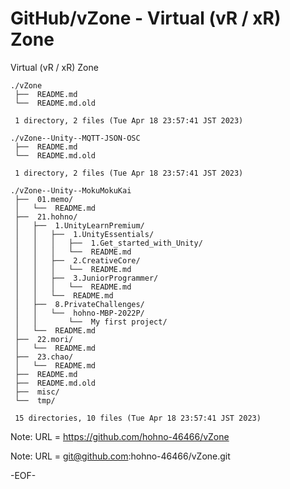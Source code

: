 # GitHub/vZone - Virtual (vR / xR) Zone

Virtual (vR / xR) Zone

    ./vZone
     ├──  README.md
     └──  README.md.old
     
     1 directory, 2 files (Tue Apr 18 23:57:41 JST 2023)

    ./vZone--Unity--MQTT-JSON-OSC
     ├──  README.md
     └──  README.md.old
     
     1 directory, 2 files (Tue Apr 18 23:57:41 JST 2023)

    ./vZone--Unity--MokuMokuKai
     ├──  01.memo/
     │   └──  README.md
     ├──  21.hohno/
     │   ├──  1.UnityLearnPremium/
     │   │   ├──  1.UnityEssentials/
     │   │   │   ├──  1.Get_started_with_Unity/
     │   │   │   └──  README.md
     │   │   ├──  2.CreativeCore/
     │   │   │   └──  README.md
     │   │   ├──  3.JuniorProgrammer/
     │   │   │   └──  README.md
     │   │   └──  README.md
     │   ├──  8.PrivateChallenges/
     │   │   └──  hohno-MBP-2022P/
     │   │       └──  My first project/
     │   └──  README.md
     ├──  22.mori/
     │   └──  README.md
     ├──  23.chao/
     │   └──  README.md
     ├──  README.md
     ├──  README.md.old
     ├──  misc/
     └──  tmp/
     
     15 directories, 10 files (Tue Apr 18 23:57:41 JST 2023)


Note: URL = https://github.com/hohno-46466/vZone

Note: URL = git@github.com:hohno-46466/vZone.git

-EOF-
